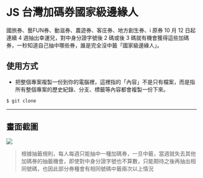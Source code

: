 # JS 台灣加碼券國家級邊緣人

國旅券、藝FUN券、動滋券、農遊券、客庄券、地方創生券、i 原券 10 月 12 日起連續 4 週抽出幸運兒，對中身分證字號後 2 碼或後 3 碼就有機會獲得這些加碼券，一秒知道自己抽中哪些券，誰是完全沒中籤「國家級邊緣人」。

## 使用方式
- 把整個專案複製一份到你的電腦裡，這裡指的「內容」不是只有檔案，而是指所有整個專案的歷史紀錄、分支、標籤等內容都會複製一份下來。
```sh
$ git clone
```

----

## 畫面截圖
![](https://i.imgur.com/QPcZgi8.gif)
> 根據抽籤規則，每人每週只能抽中一種加碼券，一旦中籤，當週就失去其他加碼券的抽籤機會，即使對中身分證字號也不算數，只能期待之後再抽出相同號碼，也因此部分券種會有相同號碼中籤兩次以上情況
